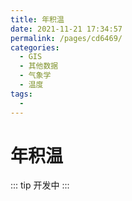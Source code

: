 ```yaml
---
title: 年积温
date: 2021-11-21 17:34:57
permalink: /pages/cd6469/
categories:
  - GIS
  - 其他数据
  - 气象学
  - 温度
tags:
  - 
---
```

# 年积温

::: tip
开发中
:::

